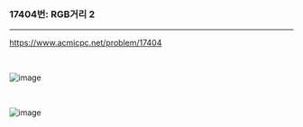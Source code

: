 ### 17404번: RGB거리 2
***

https://www.acmicpc.net/problem/17404

<br>

![image](https://github.com/jh990714/BaekJoon-Algorithm/assets/144774186/172ac332-d614-48d4-9a74-ea298e4e0c70)

<br>

![image](https://github.com/jh990714/BaekJoon-Algorithm/assets/144774186/29929712-50ad-4d51-a9ec-cb518065a8cb)
